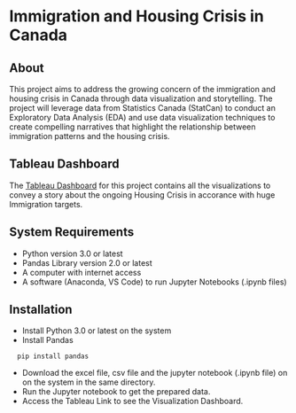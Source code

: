 # Immigration and Housing Crisis in Canada

## About 
This project aims to address the growing concern of the immigration and housing crisis in Canada through data visualization and storytelling. The project will leverage data from Statistics Canada (StatCan) to conduct an Exploratory Data Analysis (EDA) and use data visualization techniques to create compelling narratives that highlight the relationship between immigration patterns and the housing crisis. 

## Tableau Dashboard

The [Tableau Dashboard](https://public.tableau.com/app/profile/aviral.walia3763/viz/population_17018129665100/Dashboard2?publish=yes) for this project contains all the visualizations to convey a story about the ongoing Housing Crisis in accorance with huge Immigration targets.

## System Requirements

- Python version 3.0 or latest
- Pandas Library version 2.0 or latest
- A computer with internet access
- A software (Anaconda, VS Code) to run Jupyter Notebooks (.ipynb files)

## Installation

- Install Python 3.0 or latest on the system
- Install Pandas 
```http
  pip install pandas
```
- Download the excel file, csv file and the jupyter notebook (.ipynb file) on on the system in the same directory.
- Run the Jupyter notebook to get the prepared data.
- Access the Tableau Link to see the Visualization Dashboard.




